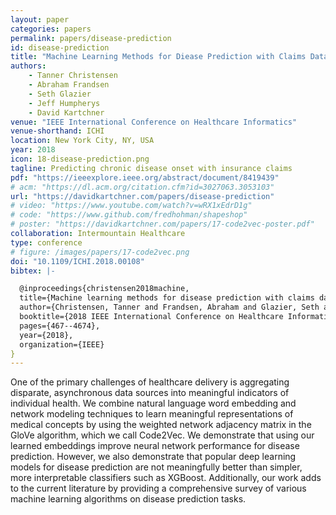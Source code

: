 ```yaml
---
layout: paper
categories: papers
permalink: papers/disease-prediction
id: disease-prediction
title: "Machine Learning Methods for Diease Prediction with Claims Data"
authors:
    - Tanner Christensen
    - Abraham Frandsen
    - Seth Glazier
    - Jeff Humpherys
    - David Kartchner
venue: "IEEE International Conference on Healthcare Informatics"
venue-shorthand: ICHI
location: New York City, NY, USA
year: 2018
icon: 18-disease-prediction.png
tagline: Predicting chronic disease onset with insurance claims
pdf: "https://ieeexplore.ieee.org/abstract/document/8419439"
# acm: "https://dl.acm.org/citation.cfm?id=3027063.3053103"
url: "https://davidkartchner.com/papers/disease-prediction"
# video: "https://www.youtube.com/watch?v=wRX1xEdrD1g"
# code: "https://www.github.com/fredhohman/shapeshop"
# poster: "https://davidkartchner.com/papers/17-code2vec-poster.pdf"
collaboration: Intermountain Healthcare
type: conference
# figure: /images/papers/17-code2vec.png
doi: "10.1109/ICHI.2018.00108"
bibtex: |-

  @inproceedings{christensen2018machine,
  title={Machine learning methods for disease prediction with claims data},
  author={Christensen, Tanner and Frandsen, Abraham and Glazier, Seth and Humpherys, Jeffrey and Kartchner, David},
  booktitle={2018 IEEE International Conference on Healthcare Informatics (ICHI)},
  pages={467--4674},
  year={2018},
  organization={IEEE}
}
---
```


One of the primary challenges of healthcare delivery is aggregating disparate, asynchronous data sources into meaningful indicators of individual health. 
We combine natural language word embedding and network modeling techniques to learn meaningful representations of medical concepts by using the weighted network adjacency matrix in the GloVe algorithm, which we call Code2Vec. 
We demonstrate that using our learned embeddings improve neural network performance for disease prediction. 
However, we also demonstrate that popular deep learning models for disease prediction are not meaningfully better than simpler, more interpretable classifiers such as XGBoost. 
Additionally, our work adds to the current literature by providing a comprehensive survey of various machine learning algorithms on disease prediction tasks.
